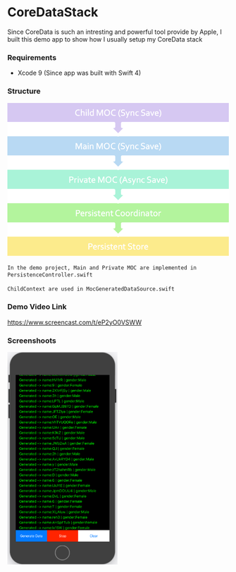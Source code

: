 # CoreDataStack
Since CoreData is such an intresting and powerful tool provide by Apple, I built this demo app to show how I usually setup my CoreData stack

### Requirements
- Xcode 9 (Since app was built with Swift 4)

### Structure 
<img src="Structure.png" width="550"/>

```
In the demo project, Main and Private MOC are implemented in PersistenceController.swift

ChildContext are used in MocGeneratedDataSource.swift
```

### Demo Video Link
https://www.screencast.com/t/eP2yO0VSWW

### Screenshoots 
<img src="Screenshoot.png" width="250"/>





